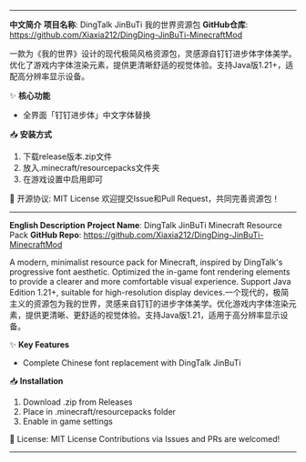 
---
**中文简介**
**项目名称**: DingTalk JinBuTi 我的世界资源包
**GitHub仓库**: https://github.com/Xiaxia212/DingDing-JinBuTi-MinecraftMod

一款为《我的世界》设计的现代极简风格资源包，灵感源自钉钉进步体字体美学。优化了游戏内字体渲染元素，提供更清晰舒适的视觉体验。支持Java版1.21+，适配高分辨率显示设备。

✨ **核心功能**
- 全界面「钉钉进步体」中文字体替换

📥 **安装方式**
1. 下载release版本.zip文件
2. 放入.minecraft/resourcepacks文件夹
3. 在游戏设置中启用即可

📜 开源协议: MIT License
欢迎提交Issue和Pull Request，共同完善资源包！

---

**English Description**
**Project Name**: DingTalk JinBuTi Minecraft Resource Pack
**GitHub Repo**: https://github.com/Xiaxia212/DingDing-JinBuTi-MinecraftMod

A modern, minimalist resource pack for Minecraft, inspired by DingTalk's progressive font aesthetic. Optimized the in-game font rendering elements to provide a clearer and more comfortable visual experience. Support Java Edition 1.21+, suitable for high-resolution display devices.一个现代的，极简主义的资源包为我的世界，灵感来自钉钉的进步字体美学。优化游戏内字体渲染元素，提供更清晰、更舒适的视觉体验。支持Java版1.21，适用于高分辨率显示设备。

✨ **Key Features**
- Complete Chinese font replacement with DingTalk JinBuTi

📥 **Installation**
1. Download .zip from Releases
2. Place in .minecraft/resourcepacks folder
3. Enable in game settings

📜 License: MIT License
Contributions via Issues and PRs are welcomed!

---
